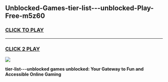 
## Unblocked-Games-tier-list---unblocked-Play-Free-m5z60
<h3>
<a href="https://premium76.site?title=tier-list---unblocked&ref=23A">CLICK TO PLAY</a></h3>
<hr>

<h3>
<a href="https://premium76.site?title=tier-list---unblocked&ref=23A">CLICK 2 PLAY</a>
  
</h3>

<a href="https://premium76.site?title=tier-list---unblocked&ref=23A"><img src="https://clearcache.store/games.png"></a>


**tier-list---unblocked games unblocked: Your Gateway to Fun and Accessible Online Gaming**
